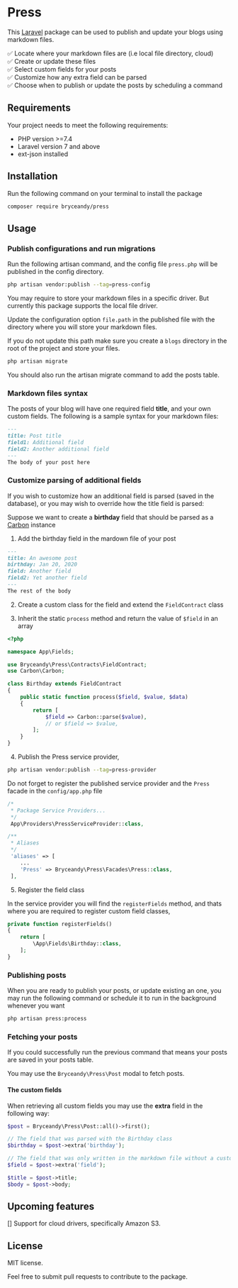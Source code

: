 # Press

This [Laravel](https://laravel.com) package can be used to publish and update your blogs using markdown files.  

✅ Locate where your markdown files are (i.e local file directory, cloud)  
✅ Create or update these files  
✅ Select custom fields for your posts  
✅ Customize how any extra field can be parsed  
✅ Choose when to publish or update the posts by scheduling a command  

## Requirements  

Your project needs to meet the following requirements:  

* PHP version >=7.4   
* Laravel version 7 and above
* ext-json installed  

## Installation  

Run the following command on your terminal to install the package  

```bash
composer require bryceandy/press
```  

## Usage  

### Publish configurations and run migrations   

Run the following artisan command, and the config file `press.php` will be published in the config directory.  

```bash
php artisan vendor:publish --tag=press-config
```

You may require to store your markdown files in a specific driver. But currently this package supports the local file driver.  

Update the configuration option `file.path` in the published file with the directory where you will store your markdown files.  

If you do not update this path make sure you create a `blogs` directory in the root of the project and store your files.  

```bash
php artisan migrate
```  

You should also run the artisan migrate command to add the posts table.

### Markdown files syntax  

The posts of your blog will have one required field **title**, and your own custom fields. The following is a sample syntax for your markdown files:  

```markdown
---
title: Post title  
field1: Additional field  
field2: Another additional field  
---  
The body of your post here  
```  

### Customize parsing of additional fields  

If you wish to customize how an additional field is parsed (saved in the database), or you may wish to override how the title field is parsed:  

Suppose we want to create a **birthday** field that should be parsed as a [Carbon](https://carbon.nesbot.com) instance  

1. Add the birthday field in the mardown file of your post  

```markdown
---
title: An awesome post  
birthday: Jan 20, 2020  
field: Another field  
field2: Yet another field  
---  
The rest of the body  
```  

2. Create a custom class for the field and extend the `FieldContract` class  

3. Inherit the static `process` method and return the value of `$field` in an array  

```php
<?php

namespace App\Fields;

use Bryceandy\Press\Contracts\FieldContract;
use Carbon\Carbon;

class Birthday extends FieldContract
{
    public static function process($field, $value, $data)
    {
        return [
            $field => Carbon::parse($value),
            // or $field => $value,
        ];
    }
}

```  

4. Publish the Press service provider,  

```bash
php artisan vendor:publish --tag=press-provider
```  

Do not forget to register the published service provider and the `Press` facade in the `config/app.php` file  
```php
/*
 * Package Service Providers...
 */
 App\Providers\PressServiceProvider::class,

/**
 * Aliases
 */
 'aliases' => [
    ...
    'Press' => Bryceandy\Press\Facades\Press::class,
 ],
```  

5. Register the field class  

In the service provider you will find the `registerFields` method, and thats where you are required to register custom field classes,  

```php
private function registerFields()
{
    return [
        \App\Fields\Birthday::class,
    ];
}
```  

### Publishing posts  

When you are ready to publish your posts, or update existing an one, you may run the following command or schedule it to run in the background whenever you want  

```bash
php artisan press:process
```  

### Fetching your posts  

If you could successfully run the previous command that means your posts are saved in your posts table.

You may use the `Bryceandy\Press\Post` modal to fetch posts.  

#### The custom fields  

When retrieving all custom fields you may use the **extra** field in the following way:  

```php
$post = Bryceandy\Press\Post::all()->first();

// The field that was parsed with the Birthday class
$birthday = $post->extra('birthday');  

// The field that was only written in the markdown file without a custom class to parse
$field = $post->extra('field');   

$title = $post->title;
$body = $post->body;  
```  

## Upcoming features  

[] Support for cloud drivers, specifically Amazon S3.  

## License  

MIT license.

Feel free to submit pull requests to contribute to the package.  

